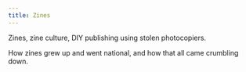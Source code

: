 ```yaml
---
title: Zines
---
```

Zines, zine culture, DIY publishing using stolen photocopiers.

How zines grew up and went national, and how that all came crumbling down.


